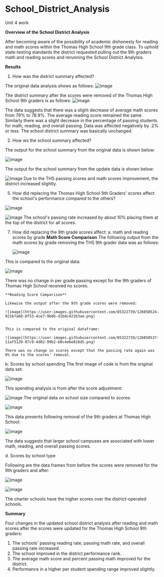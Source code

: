 # School_District_Analysis
Unit 4 work

**Overview of the School District Analysis**

After becoming aware of the possibility of academic dishonesty for reading and math scores within the Thomas High School 9th grade class.  To uphold state-testing standards the district requested pulling out the 9th graders math and reading scores and rerunning the School District Analylsis.

**Results**

1. How was the district summary affected?

The original data analysis shows as follows:
 ![image](https://user-images.githubusercontent.com/85322739/126049803-18be58d1-e5af-4bd8-a15c-aa8111d088a6.png)

The district summary after the scores were removed of the Thomas High School 9th graders is as follows:
![image](https://user-images.githubusercontent.com/85322739/126049848-f4c0fd23-a11f-42ce-a37b-00cc2130e514.png)

The data suggests that there was a slight decrease of average math scores from 79% to 78.9%.  The average reading score remained the same.  Similarly there was a slight decrease in the percentage of passing students for math, reading, and overall passing.  Data was affected negatively by .2% or less. The school district summary was basically unchanged.

2. How ws the school summary affected?

The output for the school summary from the original data is shown below:


![image](https://user-images.githubusercontent.com/85322739/126050015-85a7a363-9e3b-41f4-a4ca-dff120b06431.png)

The output for the school summary from the update data is shown below:

![image](https://user-images.githubusercontent.com/85322739/126050010-0429d2a6-c4ce-4c2d-a7ff-533d10e16788.png)
Due to the THS passing scores and math scores improvement, the district increased slightly.

5.  How did replacing the Thomas High School 9th Graders' scores affect the school's performance compared to the others?

![image](https://user-images.githubusercontent.com/85322739/126050309-38678268-1c47-42af-9c38-10850f9fe828.png)

![image](https://user-images.githubusercontent.com/85322739/126050295-bb945b34-c787-4ff8-80d9-1a509efcd5ae.png)
The school's passing rate increased by about 10% placing them at the top of the district for all scores.

7.  How did replacing the 9th grade scores affect:
  a. math and reading scores by grade
    **Math Score Comparison**
    The following output from the math scores by grade removing the THS 9th grader data was as follows:
    
    ![image](https://user-images.githubusercontent.com/85322739/126050401-7f87d177-207c-43c8-868d-59875e0d4bf1.png)

This is compared to the original data:

![image](https://user-images.githubusercontent.com/85322739/126050415-b9550500-adf2-4c25-8f83-fae1d5182ed6.png)

There was no change in per grade passing except for the 9th graders of Thomas High School received no scores.

    **Reading Score Comparison**
    
    Likewise the output after the 9th grade scores were removed:
    
    ![image](https://user-images.githubusercontent.com/85322739/126050524-921b7a68-8f53-4ce7-9bdb-d1b4c42163ae.png)

    
    This is compared to the original dataframe:
    
    ![image](https://user-images.githubusercontent.com/85322739/126050537-11af5129-87c9-4d02-99b2-b8c4e6e818d5.png)

    There was no change in scores except that the passing rate again was 0% due to the scores' removal.
    
  b. Scores by school spending
  The first image of code is from the original data set:
  
  ![image](https://user-images.githubusercontent.com/85322739/126050630-2534662f-f0bb-41aa-900f-49cb6fa1e58b.png)

This spending analysis is from after the score adjustment:

![image](https://user-images.githubusercontent.com/85322739/126050615-ac81e9ab-bdc3-45ad-9033-13433a8cce26.png)
The original data on school size compared to scores:
  
  ![image](https://user-images.githubusercontent.com/85322739/126050730-aee714ad-b157-451b-89d6-55e5d5ff0608.png)
  
  This data presents following removal of the 9th graders at Thomas High School:
  
![image](https://user-images.githubusercontent.com/85322739/126050739-dba3f37f-3409-4c1e-850a-b92175d61148.png)

The data suggests that larger school campuses are associated with lower math, reading, and overall passing scores.

  d. Scores by school type
  
  Following are the data frames from before the scores were removed for the 9th graders and after:
  
![image](https://user-images.githubusercontent.com/85322739/126050826-f39d8398-97a6-4147-9201-40692962a000.png)

![image](https://user-images.githubusercontent.com/85322739/126050817-3265d6d3-7403-4fc6-87b6-b4c4fe5307eb.png)

The charter schools have the higher scores over the district-operated schools.

**Summary**

Four changes in the updated school district analysis after reading and math scores after the scores were updated for the Thomas High School 9th graders:
  1.  The schools' passing reading rate, passing math rate, and overall passing rate increased.
  2.  The school improved in the district performance rank.
  3.  The average math score and percent passing math improved for the district.
  4.  Performance in a higher per student spending range improved slightly.


